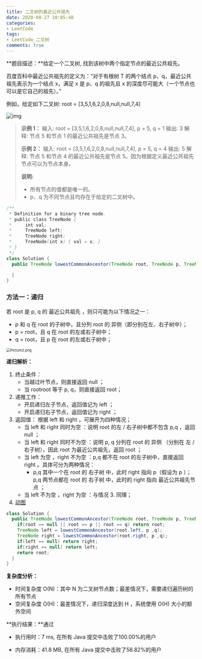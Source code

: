 ```yaml
---
title: 二叉树的最近公共祖先
date: 2020-08-27 10:05:48
categories:
- LeetCode
tags:
- LeetCode_二叉树
comments: true
---
```


**题目描述：**给定一个二叉树, 找到该树中两个指定节点的最近公共祖先。

百度百科中最近公共祖先的定义为：“对于有根树 T 的两个结点 p、q，最近公共祖先表示为一个结点 x，满足 x 是 p、q 的祖先且 x 的深度尽可能大（一个节点也可以是它自己的祖先）。”

例如，给定如下二叉树:  root = [3,5,1,6,2,0,8,null,null,7,4]

![img](https://assets.leetcode-cn.com/aliyun-lc-upload/uploads/2018/12/15/binarytree.png)

> **示例 1：**
> 输入: root = [3,5,1,6,2,0,8,null,null,7,4], p = 5, q = 1
> 输出: 3
> 解释: 节点 5 和节点 1 的最近公共祖先是节点 3。
>
> **示例 2：**
> 输入: root = [3,5,1,6,2,0,8,null,null,7,4], p = 5, q = 4
> 输出: 5
> 解释: 节点 5 和节点 4 的最近公共祖先是节点 5。因为根据定义最近公共祖先节点可以为节点本身。
>
> **说明:**
>
> -  所有节点的值都是唯一的。
> - p、q 为不同节点且均存在于给定的二叉树中。

<!-- more -->

```java
/**
 * Definition for a binary tree node.
 * public class TreeNode {
 *     int val;
 *     TreeNode left;
 *     TreeNode right;
 *     TreeNode(int x) { val = x; }
 * }
 */
class Solution {
  public TreeNode lowestCommonAncestor(TreeNode root, TreeNode p, TreeNode q) {

  }
}
```



### 方法一：递归

若 root 是 p, q 的 最近公共祖先 ，则只可能为以下情况之一：

- p 和 q 在 root 的子树中，且分列 root 的 异侧（即分别在左、右子树中）；
- p = root，且 q 在 root 的左或右子树中；
- q = root，且 p 在 root 的左或右子树中；

<img src="https://pic.leetcode-cn.com/e48705d412500d43fa81c1d8fdd107bb2d0c7dfa12bdc588cd88f481b4b9f7d8-Picture2.png" alt="Picture2.png" style="zoom:67%;" />

**递归解析：**

1. 终止条件：
   - 当越过叶节点，则直接返回 null ；
   - 当 rootroot 等于 p, q，则直接返回 root；
2. 递推工作：
     - 开启递归左子节点，返回值记为 left ；
     - 开启递归右子节点，返回值记为 right ；
3. 返回值： 根据 left 和 right ，可展开为四种情况；
     - 当 left 和 right 同时为空 ：说明 root 的左 / 右子树中都不包含 p,q ，返回 null ；
     - 当 left 和 right 同时不为空 ：说明 p, q 分列在 root 的 异侧 （分别在 左 / 右子树），因此 root 为最近公共祖先，返回 root ；
     - 当 left 为空 ，right 不为空 ：p,q 都不在 root 的左子树中，直接返回 right 。具体可分为两种情况：
       - p,q 其中一个在 root 的 右子树 中，此时 right 指向 p（假设为 p ）；
         p,q 两节点都在 root 的 右子树 中，此时的 right 指向 最近公共祖先节点 ；
     - 当 left 不为空 ，right 为空 ：与情况 3. 同理；
4. [动图](https://leetcode-cn.com/problems/er-cha-shu-de-zui-jin-gong-gong-zu-xian-lcof/solution/mian-shi-ti-68-ii-er-cha-shu-de-zui-jin-gong-gon-7/)

```java
class Solution {
  public TreeNode lowestCommonAncestor(TreeNode root, TreeNode p, TreeNode q) {
    if(root == null || root == p || root == q) return root;
    TreeNode left = lowestCommonAncestor(root.left, p ,q);
    TreeNode right = lowestCommonAncestor(root.right, p ,q);
    if(left == null) return right;
    if(right == null) return left;
    return root;
  }
}
```

**复杂度分析：**

- 时间复杂度 O(N)：其中 N 为二叉树节点数；最差情况下，需要递归遍历树的所有节点
- 空间复杂度 O(H)：最差情况下，递归深度达到 H ，系统使用 O(H) 大小的额外空间

**执行结果：**通过

- 执行用时：7 ms, 在所有 Java 提交中击败了100.00%的用户

- 内存消耗：41.8 MB, 在所有 Java 提交中击败了58.82%的用户